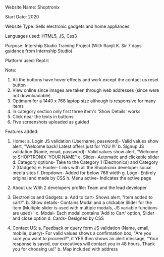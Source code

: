 Website Name: Shoptronix

Start Date: 2020

Website Type: Sells electronic gadgets and home appliances

Languages used: HTML5, JS, Css3

Purpose: Intership Studio Training Project (With Ranjit K. Sir 7 days guidance from Internship Studio)

Platform used: Repl.it

Note:
1. All the buttons have hover effects and work except the contact us reset button
2. View online since images are taken through web addresses (since were not downloadable)
3. Optimum for a 1440 x 768 laptop size although is responsive for many items
4. In category section only first three item's 'Show Details' works
5. Click near the texts in buttons 
6. Five screenshots uploaded as guided

Features added:
1. Home: 
  a. Login JS validation (Username, password)- Valid values show alert, "Welcome back! Latest offers just for YOU !!!'
  b. Signup JS validation (Name, email, password)- Valid values show alert, "Welcome to SHOPTRONIX 'YOUR NAME"
  c. Slider- Automatic and clickable slider
  d. Category options- Take to the Category 1 (Electronics) and Category 2 (Gadgets)
  e. Footer- Links with all the Shoptronix developer social media sites
  f. Dropdown- Added for below 768 width
  g. Logo- Entirely original and made by CSS
  h. Menu active- Indicates the active page

2. About us:
  With 2 developers profile: Team and the lead developer

3. Electronics and Gadgets:
  a. Add to cart- Shows alert, "Item added to cart!".
  b. Show details- Contains Modal and a clickable Slider for the item (Multiple slider is used with multiple modals, JS variable functions are used)
` c. Modal- Each modal contains 'Add to Cart' option, Slider and close option 
  d. Cards- Designed by CSS

4. Contact US:
  a. Feedback or query form JS validation (Name, email, mobile, query)- For valid values shows a confirmation box, "Are you sure you want to proceed?", if YES then shows an alert message, "Your response is saved, our executives will contact you in 48 hours, Thank you for choosing us!"
  b. Map included with address














